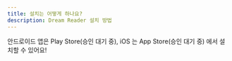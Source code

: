 ```yaml
---
title: 설치는 어떻게 하나요?
description: Dream Reader 설치 방법
---
```


안드로이드 앱은 Play Store(승인 대기 중),
iOS 는 App Store(승인 대기 중) 에서 설치할 수 있어요!

